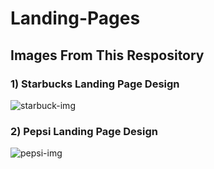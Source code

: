 # Landing-Pages

## Images From This Respository

### 1) Starbucks Landing Page Design

![starbuck-img](https://github.com/CemWebDev/Landing-Pages/assets/137628926/e2472634-dac8-4211-86d7-e1680cca4e95)

### 2) Pepsi Landing Page Design

![pepsi-img](https://github.com/CemWebDev/Landing-Pages/assets/137628926/a41451d2-f6c6-414e-a90e-ccc03f641201)
